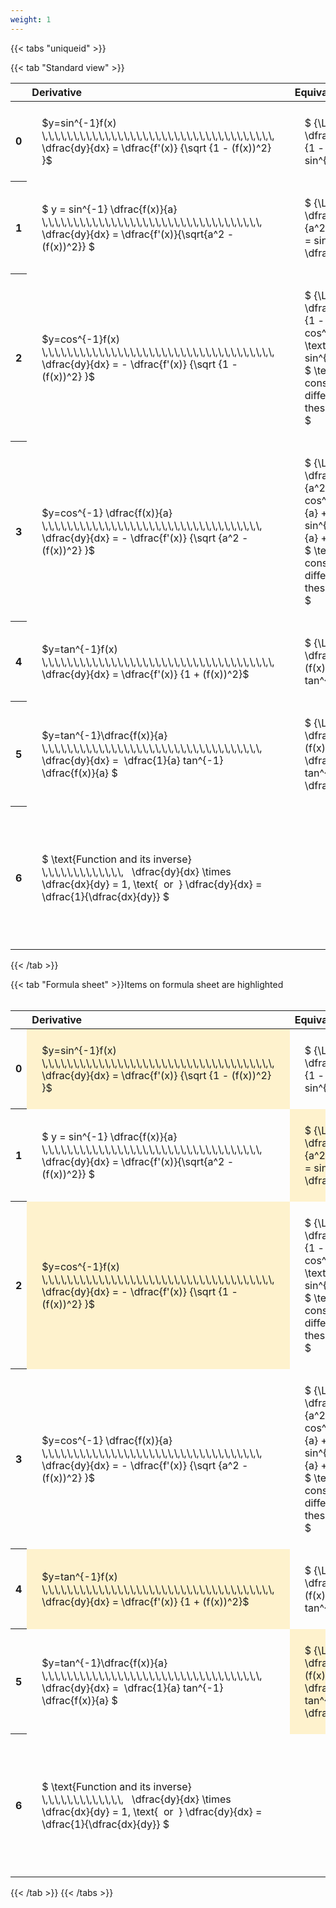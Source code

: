 ```yaml
---
weight: 1
---
```


{{< tabs "uniqueid" >}}

{{< tab "Standard view" >}}
<style type="text/css">
#T_0977e th.col_heading {
  text-align: left;
  font-size: 1em;
}
#T_0977e td {
  text-align: left;
  font-size: 1em;
  padding: 1.5em;
}
#T_0977e_row0_col0, #T_0977e_row0_col1, #T_0977e_row1_col0, #T_0977e_row1_col1, #T_0977e_row2_col0, #T_0977e_row2_col1, #T_0977e_row3_col0, #T_0977e_row3_col1, #T_0977e_row4_col0, #T_0977e_row4_col1, #T_0977e_row5_col0, #T_0977e_row5_col1, #T_0977e_row6_col0, #T_0977e_row6_col1 {
  width: 400px;
  white-space: pre-wrap;
}
#T_0977e_row0_col2, #T_0977e_row1_col2, #T_0977e_row2_col2, #T_0977e_row3_col2, #T_0977e_row4_col2, #T_0977e_row5_col2, #T_0977e_row6_col2 {
  width: 600px;
  white-space: pre-wrap;
}
</style>
<table id="T_0977e">
  <thead>
    <tr>
      <th class="blank level0" >&nbsp;</th>
      <th id="T_0977e_level0_col0" class="col_heading level0 col0" >Derivative</th>
      <th id="T_0977e_level0_col1" class="col_heading level0 col1" >Equivalent integral</th>
      <th id="T_0977e_level0_col2" class="col_heading level0 col2" >Comment</th>
    </tr>
  </thead>
  <tbody>
    <tr>
      <th id="T_0977e_level0_row0" class="row_heading level0 row0" >0</th>
      <td id="T_0977e_row0_col0" class="data row0 col0" >$y=sin^{-1}f(x) \,\,\,\,\,\,\,\,\,\,\,\,\,\,\,\,\,\,\,\,\,\,\,\,\,\,\,\,\,\,\,\,\,\,\,\,\,   \dfrac{dy}{dx} = \dfrac{f'(x)} {\sqrt {1 - (f(x))^2} }$ <br></td>
      <td id="T_0977e_row0_col1" class="data row0 col1" >$ {\Large\int} \dfrac{f'(x)} {\sqrt {1 - (f(x))^2} } dx = sin^{-1} f(x) + c$</td>
      <td id="T_0977e_row0_col2" class="data row0 col2" ></td>
    </tr>
    <tr>
      <th id="T_0977e_level0_row1" class="row_heading level0 row1" >1</th>
      <td id="T_0977e_row1_col0" class="data row1 col0" >$ y = sin^{-1} \dfrac{f(x)}{a}  \,\,\,\,\,\,\,\,\,\,\,\,\,\,\,\,\,\,\,\,\,\,\,\,\,\,\,\,\,\,\,\,\,\,\,   \dfrac{dy}{dx} = \dfrac{f'(x)}{\sqrt{a^2 - (f(x))^2}} $ <br></td>
      <td id="T_0977e_row1_col1" class="data row1 col1" >$ {\Large\int} \dfrac{f'(x)} {\sqrt {a^2 - (f(x))^2} } dx = sin^{-1} \dfrac{f(x)}{a} + c$</td>
      <td id="T_0977e_row1_col2" class="data row1 col2" ></td>
    </tr>
    <tr>
      <th id="T_0977e_level0_row2" class="row_heading level0 row2" >2</th>
      <td id="T_0977e_row2_col0" class="data row2 col0" >$y=cos^{-1}f(x) \,\,\,\,\,\,\,\,\,\,\,\,\,\,\,\,\,\,\,\,\,\,\,\,\,\,\,\,\,\,\,\,\,\,\,\,\,   \dfrac{dy}{dx} = - \dfrac{f'(x)} {\sqrt {1 - (f(x))^2} }$ <br></td>
      <td id="T_0977e_row2_col1" class="data row2 col1" >$ {\Large\int} - \dfrac{f'(x)} {\sqrt {1 - (f(x))^2} }  = cos^{-1}f(x) + c \text{ or } -sin^{-1}f(x) +c$
$ \text{Note the constant c will have different values with these two options} $</td>
      <td id="T_0977e_row2_col2" class="data row2 col2" ></td>
    </tr>
    <tr>
      <th id="T_0977e_level0_row3" class="row_heading level0 row3" >3</th>
      <td id="T_0977e_row3_col0" class="data row3 col0" >$y=cos^{-1} \dfrac{f(x)}{a} \,\,\,\,\,\,\,\,\,\,\,\,\,\,\,\,\,\,\,\,\,\,\,\,\,\,\,\,\,\,\,\,\,\,\,   \dfrac{dy}{dx} = - \dfrac{f'(x)} {\sqrt {a^2 - (f(x))^2} }$ <br></td>
      <td id="T_0977e_row3_col1" class="data row3 col1" >$ {\Large\int} - \dfrac{f'(x)} {\sqrt {a^2 - (f(x))^2} }  = cos^{-1}\dfrac{f(x)}{a} + c \text{ or } -sin^{-1}\dfrac{f(x)}{a} +c$
$ \text{Note the constant c will have different values with these two options} $</td>
      <td id="T_0977e_row3_col2" class="data row3 col2" ></td>
    </tr>
    <tr>
      <th id="T_0977e_level0_row4" class="row_heading level0 row4" >4</th>
      <td id="T_0977e_row4_col0" class="data row4 col0" >$y=tan^{-1}f(x) \,\,\,\,\,\,\,\,\,\,\,\,\,\,\,\,\,\,\,\,\,\,\,\,\,\,\,\,\,\,\,\,\,\,\,\,\,   \dfrac{dy}{dx} = \dfrac{f'(x)} {1 + (f(x))^2}$ <br></td>
      <td id="T_0977e_row4_col1" class="data row4 col1" >$ {\Large\int} \dfrac{f'(x)} {1 + (f(x))^2} dx = \ tan^{-1} f(x) + c$</td>
      <td id="T_0977e_row4_col2" class="data row4 col2" ></td>
    </tr>
    <tr>
      <th id="T_0977e_level0_row5" class="row_heading level0 row5" >5</th>
      <td id="T_0977e_row5_col0" class="data row5 col0" >$y=tan^{-1}\dfrac{f(x)}{a} \,\,\,\,\,\,\,\,\,\,\,\,\,\,\,\,\,\,\,\,\,\,\,\,\,\,\,\,\,\,\,\,\,\,\,   \dfrac{dy}{dx} =  \dfrac{1}{a} tan^{-1} \dfrac{f(x)}{a} $ <br></td>
      <td id="T_0977e_row5_col1" class="data row5 col1" >$ {\Large\int} \dfrac{f'(x)} {a^2 + (f(x))^2} dx = \dfrac{1}{a} tan^{-1} \dfrac{f(x)}{a} + c$</td>
      <td id="T_0977e_row5_col2" class="data row5 col2" ></td>
    </tr>
    <tr>
      <th id="T_0977e_level0_row6" class="row_heading level0 row6" >6</th>
      <td id="T_0977e_row6_col0" class="data row6 col0" >$ \text{Function and its inverse}  \,\,\,\,\,\,\,\,\,\,\,\,\,   \dfrac{dy}{dx} \times \dfrac{dx}{dy} = 1, \text{  or  } \dfrac{dy}{dx} = \dfrac{1}{\dfrac{dx}{dy}} $ <br></td>
      <td id="T_0977e_row6_col1" class="data row6 col1" ></td>
      <td id="T_0977e_row6_col2" class="data row6 col2" >Formula can be utilised to calculate otherwise hard to differentiate inverse functions</td>
    </tr>
  </tbody>
</table>
{{< /tab >}}

{{< tab "Formula sheet" >}}Items on formula sheet are highlighted
<br><br><style type="text/css">
#T_59971 th.col_heading {
  text-align: left;
  font-size: 1em;
}
#T_59971 td {
  text-align: left;
  font-size: 1em;
  padding: 1.5em;
}
#T_59971_row0_col0, #T_59971_row1_col1, #T_59971_row2_col0, #T_59971_row4_col0, #T_59971_row5_col1 {
  width: 400px;
  background-color: rgba(255,194,10, 0.2);
  white-space: pre-wrap;
}
#T_59971_row0_col1, #T_59971_row1_col0, #T_59971_row2_col1, #T_59971_row3_col0, #T_59971_row3_col1, #T_59971_row4_col1, #T_59971_row5_col0, #T_59971_row6_col0, #T_59971_row6_col1 {
  width: 400px;
  white-space: pre-wrap;
}
#T_59971_row0_col2, #T_59971_row1_col2, #T_59971_row2_col2, #T_59971_row3_col2, #T_59971_row4_col2, #T_59971_row5_col2, #T_59971_row6_col2 {
  width: 600px;
  white-space: pre-wrap;
}
</style>
<table id="T_59971">
  <thead>
    <tr>
      <th class="blank level0" >&nbsp;</th>
      <th id="T_59971_level0_col0" class="col_heading level0 col0" >Derivative</th>
      <th id="T_59971_level0_col1" class="col_heading level0 col1" >Equivalent integral</th>
      <th id="T_59971_level0_col2" class="col_heading level0 col2" >Comment</th>
    </tr>
  </thead>
  <tbody>
    <tr>
      <th id="T_59971_level0_row0" class="row_heading level0 row0" >0</th>
      <td id="T_59971_row0_col0" class="data row0 col0" >$y=sin^{-1}f(x) \,\,\,\,\,\,\,\,\,\,\,\,\,\,\,\,\,\,\,\,\,\,\,\,\,\,\,\,\,\,\,\,\,\,\,\,\,   \dfrac{dy}{dx} = \dfrac{f'(x)} {\sqrt {1 - (f(x))^2} }$ <br></td>
      <td id="T_59971_row0_col1" class="data row0 col1" >$ {\Large\int} \dfrac{f'(x)} {\sqrt {1 - (f(x))^2} } dx = sin^{-1} f(x) + c$</td>
      <td id="T_59971_row0_col2" class="data row0 col2" ></td>
    </tr>
    <tr>
      <th id="T_59971_level0_row1" class="row_heading level0 row1" >1</th>
      <td id="T_59971_row1_col0" class="data row1 col0" >$ y = sin^{-1} \dfrac{f(x)}{a}  \,\,\,\,\,\,\,\,\,\,\,\,\,\,\,\,\,\,\,\,\,\,\,\,\,\,\,\,\,\,\,\,\,\,\,   \dfrac{dy}{dx} = \dfrac{f'(x)}{\sqrt{a^2 - (f(x))^2}} $ <br></td>
      <td id="T_59971_row1_col1" class="data row1 col1" >$ {\Large\int} \dfrac{f'(x)} {\sqrt {a^2 - (f(x))^2} } dx = sin^{-1} \dfrac{f(x)}{a} + c$</td>
      <td id="T_59971_row1_col2" class="data row1 col2" ></td>
    </tr>
    <tr>
      <th id="T_59971_level0_row2" class="row_heading level0 row2" >2</th>
      <td id="T_59971_row2_col0" class="data row2 col0" >$y=cos^{-1}f(x) \,\,\,\,\,\,\,\,\,\,\,\,\,\,\,\,\,\,\,\,\,\,\,\,\,\,\,\,\,\,\,\,\,\,\,\,\,   \dfrac{dy}{dx} = - \dfrac{f'(x)} {\sqrt {1 - (f(x))^2} }$ <br></td>
      <td id="T_59971_row2_col1" class="data row2 col1" >$ {\Large\int} - \dfrac{f'(x)} {\sqrt {1 - (f(x))^2} }  = cos^{-1}f(x) + c \text{ or } -sin^{-1}f(x) +c$
$ \text{Note the constant c will have different values with these two options} $</td>
      <td id="T_59971_row2_col2" class="data row2 col2" ></td>
    </tr>
    <tr>
      <th id="T_59971_level0_row3" class="row_heading level0 row3" >3</th>
      <td id="T_59971_row3_col0" class="data row3 col0" >$y=cos^{-1} \dfrac{f(x)}{a} \,\,\,\,\,\,\,\,\,\,\,\,\,\,\,\,\,\,\,\,\,\,\,\,\,\,\,\,\,\,\,\,\,\,\,   \dfrac{dy}{dx} = - \dfrac{f'(x)} {\sqrt {a^2 - (f(x))^2} }$ <br></td>
      <td id="T_59971_row3_col1" class="data row3 col1" >$ {\Large\int} - \dfrac{f'(x)} {\sqrt {a^2 - (f(x))^2} }  = cos^{-1}\dfrac{f(x)}{a} + c \text{ or } -sin^{-1}\dfrac{f(x)}{a} +c$
$ \text{Note the constant c will have different values with these two options} $</td>
      <td id="T_59971_row3_col2" class="data row3 col2" ></td>
    </tr>
    <tr>
      <th id="T_59971_level0_row4" class="row_heading level0 row4" >4</th>
      <td id="T_59971_row4_col0" class="data row4 col0" >$y=tan^{-1}f(x) \,\,\,\,\,\,\,\,\,\,\,\,\,\,\,\,\,\,\,\,\,\,\,\,\,\,\,\,\,\,\,\,\,\,\,\,\,   \dfrac{dy}{dx} = \dfrac{f'(x)} {1 + (f(x))^2}$ <br></td>
      <td id="T_59971_row4_col1" class="data row4 col1" >$ {\Large\int} \dfrac{f'(x)} {1 + (f(x))^2} dx = \ tan^{-1} f(x) + c$</td>
      <td id="T_59971_row4_col2" class="data row4 col2" ></td>
    </tr>
    <tr>
      <th id="T_59971_level0_row5" class="row_heading level0 row5" >5</th>
      <td id="T_59971_row5_col0" class="data row5 col0" >$y=tan^{-1}\dfrac{f(x)}{a} \,\,\,\,\,\,\,\,\,\,\,\,\,\,\,\,\,\,\,\,\,\,\,\,\,\,\,\,\,\,\,\,\,\,\,   \dfrac{dy}{dx} =  \dfrac{1}{a} tan^{-1} \dfrac{f(x)}{a} $ <br></td>
      <td id="T_59971_row5_col1" class="data row5 col1" >$ {\Large\int} \dfrac{f'(x)} {a^2 + (f(x))^2} dx = \dfrac{1}{a} tan^{-1} \dfrac{f(x)}{a} + c$</td>
      <td id="T_59971_row5_col2" class="data row5 col2" ></td>
    </tr>
    <tr>
      <th id="T_59971_level0_row6" class="row_heading level0 row6" >6</th>
      <td id="T_59971_row6_col0" class="data row6 col0" >$ \text{Function and its inverse}  \,\,\,\,\,\,\,\,\,\,\,\,\,   \dfrac{dy}{dx} \times \dfrac{dx}{dy} = 1, \text{  or  } \dfrac{dy}{dx} = \dfrac{1}{\dfrac{dx}{dy}} $ <br></td>
      <td id="T_59971_row6_col1" class="data row6 col1" ></td>
      <td id="T_59971_row6_col2" class="data row6 col2" >Formula can be utilised to calculate otherwise hard to differentiate inverse functions</td>
    </tr>
  </tbody>
</table>
{{< /tab >}}
{{< /tabs >}}